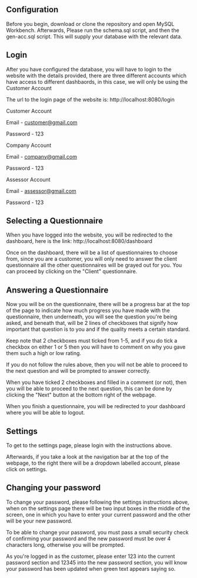 <h2>Configuration</h2>
Before you begin, download or clone the repository and open MySQL Workbench.
Afterwards, Please run the schema.sql script, and then the gen-acc.sql script.
This will supply your database with the relevant data.

<h2>Login</h2>

After you have configured the database, you will have to login to the website with the details provided, there are three different accounts which have access to 
different dashbaords, in this case, we will only be using the Customer Account

The url to the login page of the website is: http://localhost:8080/login

Customer Account

Email - customer@gmail.com

Password - 123

Company Account

Email - company@gmail.com

Password - 123

Assessor Account

Email - assessor@gmail.com

Password - 123

<h2>Selecting a Questionnaire</h2>

When you have logged into the website, you will be redirected to the dashboard, here is the link: http://localhost:8080/dashboard

Once on the dashboard, there will be a list of questionnaires to choose from, since you are a customer, you will only need to answer the client questionnaire
all the other questionnaires will be grayed out for you. You can proceed by clicking on the "Client" questionnaire.

<h2>Answering a Questionnaire</h2>

Now you will be on the questionnaire, there will be a progress bar at the top of the page to indicate how much progress you have made with the questionnaire,
then underneath, you will see the question you're being asked, and beneath that, will be 2 lines of checkboxes that signify how important that question is to you and if the quality meets a certain standard.

Keep note that 2 checkboxes must ticked from 1-5, and if you do tick a checkbox on either 1 or 5 then you will have to comment on why you gave them such a high or low rating.

If you do not follow the rules above, then you will not be able to proceed to the next question and will be prompted to answer correctly.

When you have ticked 2 checkboxes and filled in a comment (or not), then you will be able to proceed to the next question, this can be done by clicking the "Next" button at the bottom right of the webpage.

When you finish a questionnaire, you will be redirected to your dashboard where you will be able to logout.

<h2>Settings</h2>
To get to the settings page, please login with the instructions above. 

Afterwards, if you take a look at the navigation bar at the top of the webpage, to the right there will be a dropdown labelled account, please click on settings.

<h2>Changing your password</h2>
To change your password, please following the settings instructions above, when on the settings page there will be two input boxes in the middle of the screen, one in which you have to enter your current password and the other will be your new password.
 
 To be able to change your password, you must pass a small security check of confirming your password and the new password must be over 4 characters long, otherwise you will be prompted.
 
As you're logged in as the customer, please enter 123 into the current password section and 12345 into the new password section, you will know your password has been updated when green text appears saying so. 
 
 




